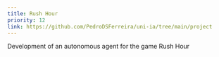 ```yaml
---
title: Rush Hour
priority: 12
link: https://github.com/PedroDSFerreira/uni-ia/tree/main/project
---
```


Development of an autonomous agent for the game Rush Hour
